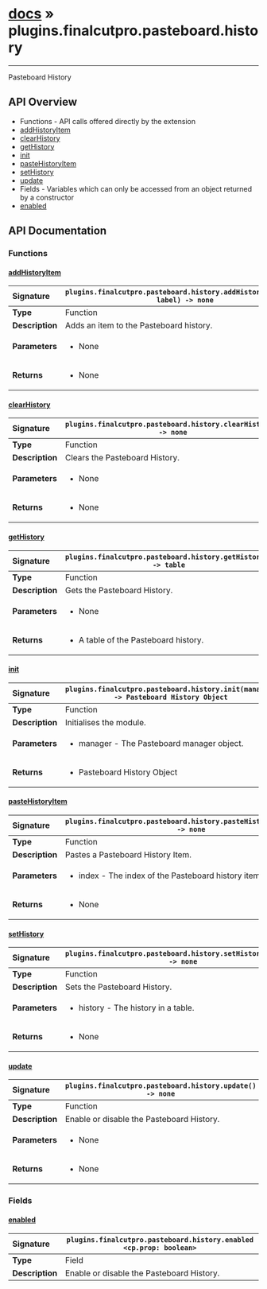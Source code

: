 # [docs](index.md) » plugins.finalcutpro.pasteboard.history
---

Pasteboard History

## API Overview
* Functions - API calls offered directly by the extension
 * [addHistoryItem](#addhistoryitem)
 * [clearHistory](#clearhistory)
 * [getHistory](#gethistory)
 * [init](#init)
 * [pasteHistoryItem](#pastehistoryitem)
 * [setHistory](#sethistory)
 * [update](#update)
* Fields - Variables which can only be accessed from an object returned by a constructor
 * [enabled](#enabled)

## API Documentation

### Functions

#### [addHistoryItem](#addhistoryitem)
| <span style="float: left;">**Signature**</span> | <span style="float: left;">`plugins.finalcutpro.pasteboard.history.addHistoryItem(data, label) -> none` </span>                                                          |
| -----------------------------------------------------|---------------------------------------------------------------------------------------------------------|
| **Type**                                             | Function |
| **Description**                                      | Adds an item to the Pasteboard history. |
| **Parameters**                                       | <ul><li>None</li></ul> |
| **Returns**                                          | <ul><li>None</li></ul> |

#### [clearHistory](#clearhistory)
| <span style="float: left;">**Signature**</span> | <span style="float: left;">`plugins.finalcutpro.pasteboard.history.clearHistory() -> none` </span>                                                          |
| -----------------------------------------------------|---------------------------------------------------------------------------------------------------------|
| **Type**                                             | Function |
| **Description**                                      | Clears the Pasteboard History. |
| **Parameters**                                       | <ul><li>None</li></ul> |
| **Returns**                                          | <ul><li>None</li></ul> |

#### [getHistory](#gethistory)
| <span style="float: left;">**Signature**</span> | <span style="float: left;">`plugins.finalcutpro.pasteboard.history.getHistory() -> table` </span>                                                          |
| -----------------------------------------------------|---------------------------------------------------------------------------------------------------------|
| **Type**                                             | Function |
| **Description**                                      | Gets the Pasteboard History. |
| **Parameters**                                       | <ul><li>None</li></ul> |
| **Returns**                                          | <ul><li>A table of the Pasteboard history.</li></ul> |

#### [init](#init)
| <span style="float: left;">**Signature**</span> | <span style="float: left;">`plugins.finalcutpro.pasteboard.history.init(manager) -> Pasteboard History Object` </span>                                                          |
| -----------------------------------------------------|---------------------------------------------------------------------------------------------------------|
| **Type**                                             | Function |
| **Description**                                      | Initialises the module. |
| **Parameters**                                       | <ul><li>manager - The Pasteboard manager object.</li></ul> |
| **Returns**                                          | <ul><li>Pasteboard History Object</li></ul> |

#### [pasteHistoryItem](#pastehistoryitem)
| <span style="float: left;">**Signature**</span> | <span style="float: left;">`plugins.finalcutpro.pasteboard.history.pasteHistoryItem(index) -> none` </span>                                                          |
| -----------------------------------------------------|---------------------------------------------------------------------------------------------------------|
| **Type**                                             | Function |
| **Description**                                      | Pastes a Pasteboard History Item. |
| **Parameters**                                       | <ul><li>index - The index of the Pasteboard history item.</li></ul> |
| **Returns**                                          | <ul><li>None</li></ul> |

#### [setHistory](#sethistory)
| <span style="float: left;">**Signature**</span> | <span style="float: left;">`plugins.finalcutpro.pasteboard.history.setHistory(history) -> none` </span>                                                          |
| -----------------------------------------------------|---------------------------------------------------------------------------------------------------------|
| **Type**                                             | Function |
| **Description**                                      | Sets the Pasteboard History. |
| **Parameters**                                       | <ul><li>history - The history in a table.</li></ul> |
| **Returns**                                          | <ul><li>None</li></ul> |

#### [update](#update)
| <span style="float: left;">**Signature**</span> | <span style="float: left;">`plugins.finalcutpro.pasteboard.history.update() -> none` </span>                                                          |
| -----------------------------------------------------|---------------------------------------------------------------------------------------------------------|
| **Type**                                             | Function |
| **Description**                                      | Enable or disable the Pasteboard History. |
| **Parameters**                                       | <ul><li>None</li></ul> |
| **Returns**                                          | <ul><li>None</li></ul> |

### Fields

#### [enabled](#enabled)
| <span style="float: left;">**Signature**</span> | <span style="float: left;">`plugins.finalcutpro.pasteboard.history.enabled <cp.prop: boolean>` </span>                                                          |
| -----------------------------------------------------|---------------------------------------------------------------------------------------------------------|
| **Type**                                             | Field |
| **Description**                                      | Enable or disable the Pasteboard History. |

